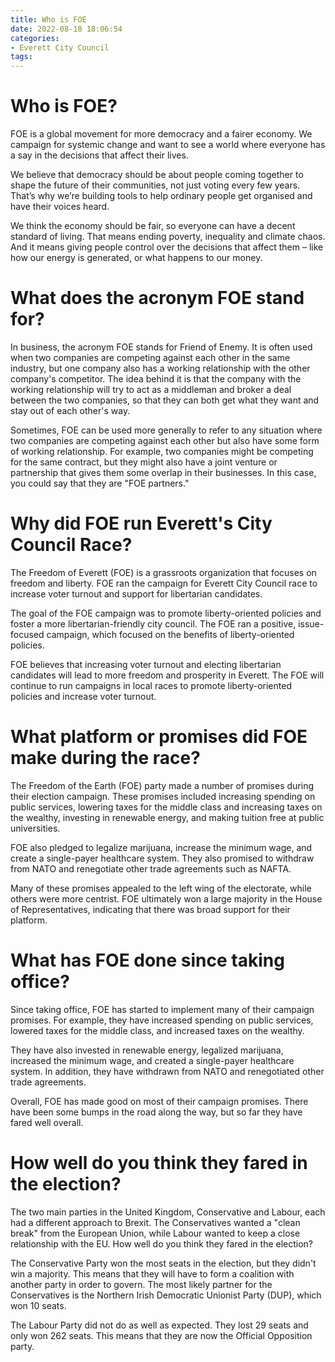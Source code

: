 ```yaml
---
title: Who is FOE
date: 2022-08-18 18:06:54
categories:
- Everett City Council
tags:
---
```



#  Who is FOE?

FOE is a global movement for more democracy and a fairer economy. We campaign for systemic change and want to see a world where everyone has a say in the decisions that affect their lives.

We believe that democracy should be about people coming together to shape the future of their communities, not just voting every few years. That’s why we’re building tools to help ordinary people get organised and have their voices heard.

We think the economy should be fair, so everyone can have a decent standard of living. That means ending poverty, inequality and climate chaos. And it means giving people control over the decisions that affect them – like how our energy is generated, or what happens to our money.

#  What does the acronym FOE stand for?

In business, the acronym FOE stands for Friend of Enemy. It is often used when two companies are competing against each other in the same industry, but one company also has a working relationship with the other company's competitor. The idea behind it is that the company with the working relationship will try to act as a middleman and broker a deal between the two companies, so that they can both get what they want and stay out of each other's way.

Sometimes, FOE can be used more generally to refer to any situation where two companies are competing against each other but also have some form of working relationship. For example, two companies might be competing for the same contract, but they might also have a joint venture or partnership that gives them some overlap in their businesses. In this case, you could say that they are "FOE partners."

#  Why did FOE run Everett's City Council Race?

The Freedom of Everett (FOE) is a grassroots organization that focuses on freedom and liberty. FOE ran the campaign for Everett City Council race to increase voter turnout and support for libertarian candidates.

The goal of the FOE campaign was to promote liberty-oriented policies and foster a more libertarian-friendly city council. The FOE ran a positive, issue-focused campaign, which focused on the benefits of liberty-oriented policies.

 FOE believes that increasing voter turnout and electing libertarian candidates will lead to more freedom and prosperity in Everett. The FOE will continue to run campaigns in local races to promote liberty-oriented policies and increase voter turnout.

#  What platform or promises did FOE make during the race?

The Freedom of the Earth (FOE) party made a number of promises during their election campaign. These promises included increasing spending on public services, lowering taxes for the middle class and increasing taxes on the wealthy, investing in renewable energy, and making tuition free at public universities. 

FOE also pledged to legalize marijuana, increase the minimum wage, and create a single-payer healthcare system. They also promised to withdraw from NATO and renegotiate other trade agreements such as NAFTA. 

Many of these promises appealed to the left wing of the electorate, while others were more centrist. FOE ultimately won a large majority in the House of Representatives, indicating that there was broad support for their platform. 

# What has FOE done since taking office?

Since taking office, FOE has started to implement many of their campaign promises. For example, they have increased spending on public services, lowered taxes for the middle class, and increased taxes on the wealthy. 

They have also invested in renewable energy, legalized marijuana, increased the minimum wage, and created a single-payer healthcare system. In addition, they have withdrawn from NATO and renegotiated other trade agreements. 

Overall, FOE has made good on most of their campaign promises. There have been some bumps in the road along the way, but so far they have fared well overall.

#  How well do you think they fared in the election?

The two main parties in the United Kingdom, Conservative and Labour, each had a different approach to Brexit. The Conservatives wanted a "clean break" from the European Union, while Labour wanted to keep a close relationship with the EU. How well do you think they fared in the election?

The Conservative Party won the most seats in the election, but they didn't win a majority. This means that they will have to form a coalition with another party in order to govern. The most likely partner for the Conservatives is the Northern Irish Democratic Unionist Party (DUP), which won 10 seats.

The Labour Party did not do as well as expected. They lost 29 seats and only won 262 seats. This means that they are now the Official Opposition party.